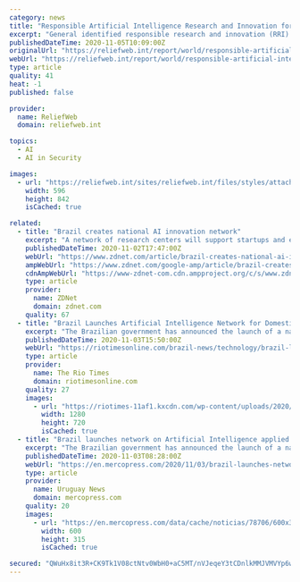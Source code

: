 ```yaml
---
category: news
title: "Responsible Artificial Intelligence Research and Innovation for International Peace and Security"
excerpt: "General identified responsible research and innovation (RRI) in science and technology as an approach for academia, the private sector and governments to work on the mitigation of risks that are posed by new technologies."
publishedDateTime: 2020-11-05T10:09:00Z
originalUrl: "https://reliefweb.int/report/world/responsible-artificial-intelligence-research-and-innovation-international-peace-and"
webUrl: "https://reliefweb.int/report/world/responsible-artificial-intelligence-research-and-innovation-international-peace-and"
type: article
quality: 41
heat: -1
published: false

provider:
  name: ReliefWeb
  domain: reliefweb.int

topics:
  - AI
  - AI in Security

images:
  - url: "https://reliefweb.int/sites/reliefweb.int/files/styles/attachment-large/public/resources-pdf-previews/1542556-sipri_report_responsible_artificial_intelligence_research_and_innovation_for_international_peace_and_security_2011.png?itok=NeANyBxc"
    width: 596
    height: 842
    isCached: true

related:
  - title: "Brazil creates national AI innovation network"
    excerpt: "A network of research centers will support startups and established businesses in the development of new products and services based on the technology."
    publishedDateTime: 2020-11-02T17:47:00Z
    webUrl: "https://www.zdnet.com/article/brazil-creates-national-ai-innovation-network/"
    ampWebUrl: "https://www.zdnet.com/google-amp/article/brazil-creates-national-ai-innovation-network/"
    cdnAmpWebUrl: "https://www-zdnet-com.cdn.ampproject.org/c/s/www.zdnet.com/google-amp/article/brazil-creates-national-ai-innovation-network/"
    type: article
    provider:
      name: ZDNet
      domain: zdnet.com
    quality: 67
  - title: "Brazil Launches Artificial Intelligence Network for Domestic Auto Industry and Agribusiness"
    excerpt: "The Brazilian government has announced the launch of a national innovation network focused on artificial intelligence (AI) with the aim of increasing the production capacity and competitiveness of local companies."
    publishedDateTime: 2020-11-03T15:50:00Z
    webUrl: "https://riotimesonline.com/brazil-news/technology/brazil-launches-network-on-artificial-intelligence-applied-to-auto-industry-and-agribusiness-sectors/"
    type: article
    provider:
      name: The Rio Times
      domain: riotimesonline.com
    quality: 27
    images:
      - url: "https://riotimes-11af1.kxcdn.com/wp-content/uploads/2020/11/ai-autoindustry.jpg"
        width: 1280
        height: 720
        isCached: true
  - title: "Brazil launches network on Artificial Intelligence applied to the auto industry and agribusiness sectors"
    excerpt: "The Brazilian government has announced the launch of a national innovation network focused on artificial intelligence (AI) with the aim of increasing the production capacity and competitiveness of local companies."
    publishedDateTime: 2020-11-03T08:28:00Z
    webUrl: "https://en.mercopress.com/2020/11/03/brazil-launches-network-on-artificial-intelligence-applied-to-the-auto-industry-and-agribusiness-sectors"
    type: article
    provider:
      name: Uruguay News
      domain: mercopress.com
    quality: 20
    images:
      - url: "https://en.mercopress.com/data/cache/noticias/78706/600x315/1-ia-brasil.jpg"
        width: 600
        height: 315
        isCached: true

secured: "QWuHx8it3R+CK9Tk1V08ctNtv0WbH0+aC5MT/nVJeqeY3tCDnlkMMJVMVYp6wgXkvLIV6/T65DZ5EoI70jRqk/171+gmu5c3HmY1G12mlCHXsrRmDu1M+TdBfSqNj/uXPRwbsoPnfJtg03uJcFNsDhU2EQyi9iNqijn2pn8eu/3eTakRGud1fk6Nr8BPYtsv2SbeozgV41lVcM/5J7J8z+4urLvojIC6Y2YZ6IpN7p2UFCZWP1Yt2y3d70wo2fTE95tqqU7EqIx/a0vmyqSwYX5PqRc2T4vTMfLX4qwWhaHNcswQdr/O04AS0ZJcsK7PxEp19ax9AKlzRKpxwTOHLOPrfp30oRq1a+zezOGYE6Y=;XznsfCkX3gaqkhvcb0vs6A=="
---
```


